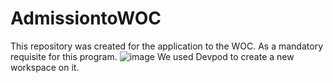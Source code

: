 # AdmissiontoWOC
This repository was created for the application to the WOC. As a mandatory requisite for this program.
![image](https://github.com/LoiueFragosoUwUr/AdmissiontoWOC/assets/126754704/70882162-91b2-4378-a337-0ba7031ca81c)
We used Devpod to create a new workspace on it.
